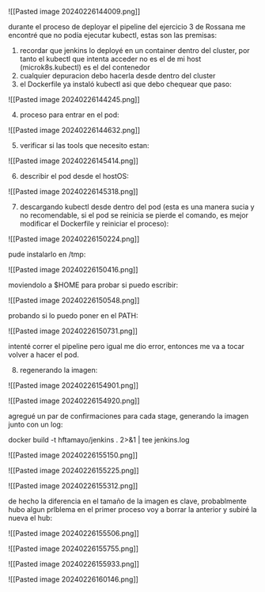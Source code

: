 
![[Pasted image 20240226144009.png]]

durante el proceso de deployar el pipeline del ejercicio 3 de Rossana me encontré que no podía ejecutar kubectl, estas son las premisas:

1. recordar que jenkins lo deployé en un container dentro del cluster, por tanto el kubectl que intenta acceder no es el de mi host (microk8s.kubectl) es el del contenedor
2. cualquier depuracion debo hacerla desde dentro del cluster
3. el Dockerfile ya instaló kubectl asi que debo chequear que paso:


![[Pasted image 20240226144245.png]]

4. proceso para entrar en el pod:

![[Pasted image 20240226144632.png]]

5.  verificar si las tools que necesito estan:

![[Pasted image 20240226145414.png]]


6. describir el pod desde el hostOS:

![[Pasted image 20240226145318.png]]


7. descargando kubectl desde dentro del pod (esta es una manera sucia y no recomendable, si el pod se reinicia se pierde el comando, es mejor modificar el Dockerfile y reiniciar el proceso):

![[Pasted image 20240226150224.png]]

pude instalarlo en /tmp:

![[Pasted image 20240226150416.png]]

moviendolo a $HOME para probar si puedo escribir:

![[Pasted image 20240226150548.png]]

probando si lo puedo poner en el PATH:

![[Pasted image 20240226150731.png]]


intenté correr el pipeline pero igual me dio error, entonces me va a tocar volver a hacer el pod.

8. regenerando la imagen:


![[Pasted image 20240226154901.png]]

![[Pasted image 20240226154920.png]]

agregué un par de confirmaciones para cada stage, generando la imagen junto con un log:

docker build -t hftamayo/jenkins . 2>&1 | tee jenkins.log

![[Pasted image 20240226155150.png]]

![[Pasted image 20240226155225.png]]

![[Pasted image 20240226155312.png]]

de hecho la diferencia en el tamaño de la imagen es clave, probablmente hubo algun prlblema en el primer proceso voy a borrar la anterior y subiré la nueva el hub:

![[Pasted image 20240226155506.png]]

![[Pasted image 20240226155755.png]]

![[Pasted image 20240226155933.png]]


![[Pasted image 20240226160146.png]]
